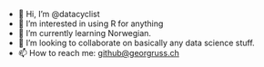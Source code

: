 - 👋 Hi, I’m @datacyclist
- 👀 I’m interested in using R for anything
- 🌱 I’m currently learning Norwegian.
- 💞️ I’m looking to collaborate on basically any data science stuff.
- 📫 How to reach me: github@georgruss.ch

<!---
datacyclist/datacyclist is a ✨ special ✨ repository because its `README.md` (this file) appears on your GitHub profile.
You can click the Preview link to take a look at your changes.
--->
